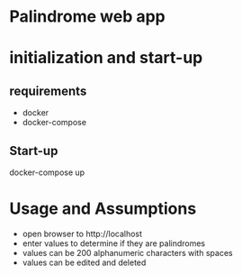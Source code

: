 # Palindrome web app

# initialization and start-up

## requirements
- docker
- docker-compose

## Start-up

docker-compose up

# Usage and Assumptions

- open browser to http://localhost
- enter values to determine if they are palindromes
- values can be 200 alphanumeric characters with spaces
- values can be edited and deleted

